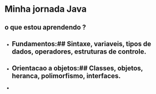 # Minha jornada Java

## o que estou aprendendo ?

* ## Fundamentos:## Sintaxe, variaveis, tipos de dados, operadores, estruturas de controle.
* ## Orientacao a objetos:## Classes, objetos, heranca, polimorfismo, interfaces.
* 
